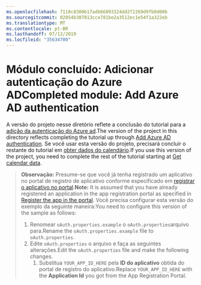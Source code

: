 ```yaml
---
ms.openlocfilehash: 7118c8300b17adb66893324dd2f2269d9fb8d00b
ms.sourcegitcommit: 02054b307013cce781be2a3512ec1e54f1a322eb
ms.translationtype: MT
ms.contentlocale: pt-BR
ms.lasthandoff: 07/12/2019
ms.locfileid: "35634700"
---
```

# <a name="completed-module-add-azure-ad-authentication"></a><span data-ttu-id="c5141-101">Módulo concluído: Adicionar autenticação do Azure AD</span><span class="sxs-lookup"><span data-stu-id="c5141-101">Completed module: Add Azure AD authentication</span></span>

<span data-ttu-id="c5141-102">A versão do projeto nesse diretório reflete a conclusão do tutorial para a [adição da autenticação do Azure ad](https://docs.microsoft.com/graph/tutorials/java?tutorial-step=3).</span><span class="sxs-lookup"><span data-stu-id="c5141-102">The version of the project in this directory reflects completing the tutorial up through [Add Azure AD authentication](https://docs.microsoft.com/graph/tutorials/java?tutorial-step=3).</span></span> <span data-ttu-id="c5141-103">Se você usar esta versão do projeto, precisará concluir o restante do tutorial em [obter dados do calendário](https://docs.microsoft.com/graph/tutorials/java?tutorial-step=4).</span><span class="sxs-lookup"><span data-stu-id="c5141-103">If you use this version of the project, you need to complete the rest of the tutorial starting at [Get calendar data](https://docs.microsoft.com/graph/tutorials/java?tutorial-step=4).</span></span>

> <span data-ttu-id="c5141-104">**Observação:** Presume-se que você já tenha registrado um aplicativo no portal de registro de aplicativo conforme especificado em [registrar o aplicativo no portal](https://docs.microsoft.com/graph/tutorials/java?tutorial-step=2).</span><span class="sxs-lookup"><span data-stu-id="c5141-104">**Note:** It is assumed that you have already registered an application in the app registration portal as specified in [Register the app in the portal](https://docs.microsoft.com/graph/tutorials/java?tutorial-step=2).</span></span> <span data-ttu-id="c5141-105">Você precisa configurar esta versão do exemplo da seguinte maneira:</span><span class="sxs-lookup"><span data-stu-id="c5141-105">You need to configure this version of the sample as follows:</span></span>
>
> 1. <span data-ttu-id="c5141-106">Renomear `oAuth.properties.example` o `oAuth.properties`arquivo para.</span><span class="sxs-lookup"><span data-stu-id="c5141-106">Rename the `oAuth.properties.example` file to `oAuth.properties`.</span></span>
> 1. <span data-ttu-id="c5141-107">Edite `oAuth.properties` o arquivo e faça as seguintes alterações.</span><span class="sxs-lookup"><span data-stu-id="c5141-107">Edit the `oAuth.properties` file and make the following changes.</span></span>
>     1. <span data-ttu-id="c5141-108">Substitua `YOUR_APP_ID_HERE` pela **ID do aplicativo** obtida do portal de registro do aplicativo.</span><span class="sxs-lookup"><span data-stu-id="c5141-108">Replace `YOUR_APP_ID_HERE` with the **Application Id** you got from the App Registration Portal.</span></span>
